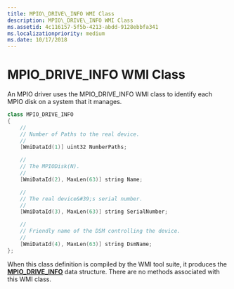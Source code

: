 ```yaml
---
title: MPIO\_DRIVE\_INFO WMI Class
description: MPIO\_DRIVE\_INFO WMI Class
ms.assetid: 4c116157-5f5b-4213-abdd-9128ebbfa341
ms.localizationpriority: medium
ms.date: 10/17/2018
---
```


# MPIO\_DRIVE\_INFO WMI Class


An MPIO driver uses the MPIO\_DRIVE\_INFO WMI class to identify each MPIO disk on a system that it manages.

```cpp
class MPIO_DRIVE_INFO
{
    //
    // Number of Paths to the real device.
    //
    [WmiDataId(1)] uint32 NumberPaths;

    //
    // The MPIODisk(N).
    //
    [WmiDataId(2), MaxLen(63)] string Name;

    //
    // The real device&#39;s serial number.
    //
    [WmiDataId(3), MaxLen(63)] string SerialNumber;

    //
    // Friendly name of the DSM controlling the device.
    //
    [WmiDataId(4), MaxLen(63)] string DsmName;
};
```

When this class definition is compiled by the WMI tool suite, it produces the [**MPIO\_DRIVE\_INFO**](https://msdn.microsoft.com/library/windows/hardware/ff562377) data structure. There are no methods associated with this WMI class.

 

 





